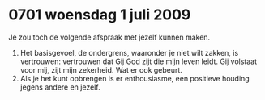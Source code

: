 # 0701 woensdag 1 juli 2009
Je zou toch de volgende afspraak met jezelf kunnen maken. 

1. Het basisgevoel, de ondergrens, waaronder je niet wilt zakken, is vertrouwen: vertrouwen dat Gij God zijt die mijn leven leidt. Gij volstaat voor mij, zijt mijn zekerheid. Wat er ook gebeurt. 
2. Als je het kunt opbrengen is er enthousiasme, een positieve houding jegens andere en jezelf.